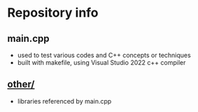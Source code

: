 # Repository info
## main.cpp
- used to test various codes and C++ concepts or techniques
- built with makefile, using Visual Studio 2022 c++ compiler
## [other/](other/ReadMe.md)
- libraries referenced by main.cpp